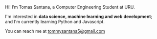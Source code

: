 Hi! I’m Tomas Santana, a Computer Engineering Student at URU. 

I'm interested in **data science, machine learning and web development**; and I'm currently learning Python and Javascript.

You can reach me at tommysantana5@gmail.com
